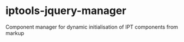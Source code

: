 # iptools-jquery-manager
Component manager for dynamic initialisation of IPT components from markup
